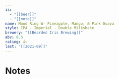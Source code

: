 ```yaml
---
is:
  - "[[beer]]"
  - "[[note]]"
name: Mood Ring W- Pineapple, Mango, & Pink Guava
style: IPA - Imperial - Double Milkshake
brewery: "[[Bearded Iris Brewing]]"
abv: 8.5
rating: 👍
last: "[[2021-09]]"
---
```

# Notes


